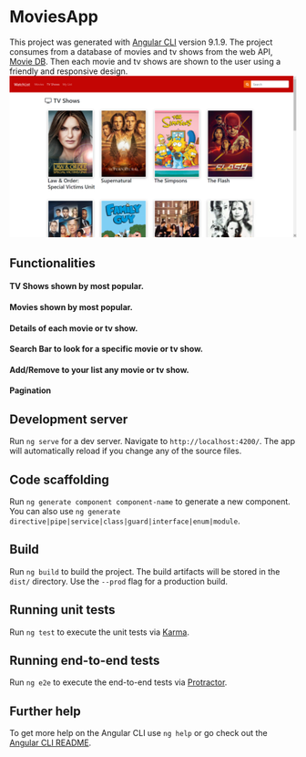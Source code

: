# MoviesApp

This project was generated with [Angular CLI](https://github.com/angular/angular-cli) version 9.1.9. The project consumes from a database of movies and tv shows from the web API, [Movie DB](https://developers.themoviedb.org/). Then each movie and tv shows are shown to the user using a friendly and responsive design.
![Movies App](https://github.com/williamvn/MoviesApp/blob/master/ShowsPicture.png?raw=true)
## Functionalities
#### TV Shows shown by most popular.
#### Movies shown by most popular.
#### Details of each movie or tv show.
#### Search Bar to look for a specific movie or tv show.
#### Add/Remove to your list any movie or tv show.
#### Pagination

## Development server

Run `ng serve` for a dev server. Navigate to `http://localhost:4200/`. The app will automatically reload if you change any of the source files.

## Code scaffolding

Run `ng generate component component-name` to generate a new component. You can also use `ng generate directive|pipe|service|class|guard|interface|enum|module`.

## Build

Run `ng build` to build the project. The build artifacts will be stored in the `dist/` directory. Use the `--prod` flag for a production build.

## Running unit tests

Run `ng test` to execute the unit tests via [Karma](https://karma-runner.github.io).

## Running end-to-end tests

Run `ng e2e` to execute the end-to-end tests via [Protractor](http://www.protractortest.org/).

## Further help

To get more help on the Angular CLI use `ng help` or go check out the [Angular CLI README](https://github.com/angular/angular-cli/blob/master/README.md).
